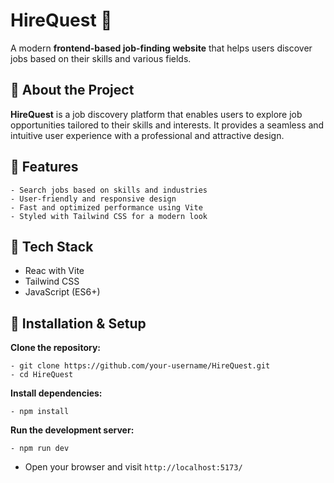 # **HireQuest** 🚀  
A modern **frontend-based job-finding website** that helps users discover jobs based on their skills and various fields.  

## **🔹 About the Project**  
**HireQuest** is a job discovery platform that enables users to explore job opportunities tailored to their skills and interests. It provides a seamless and intuitive user experience with a professional and attractive design.  

## **🔹 Features**  
    - Search jobs based on skills and industries  
    - User-friendly and responsive design  
    - Fast and optimized performance using Vite  
    - Styled with Tailwind CSS for a modern look  

## **🔹 Tech Stack**  
- Reac with Vite 
- Tailwind CSS 
- JavaScript (ES6+) 

## **🔹 Installation & Setup**  

**Clone the repository:**  

    - git clone https://github.com/your-username/HireQuest.git
    - cd HireQuest


**Install dependencies:**  

    - npm install


**Run the development server:**  

    - npm run dev


- Open your browser and visit `http://localhost:5173/`  

